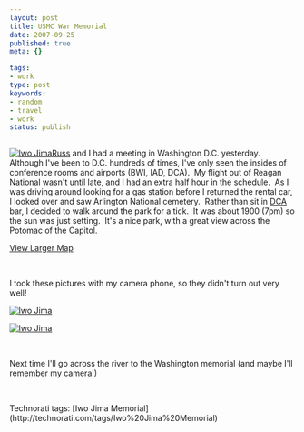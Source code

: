 ```yaml
---
layout: post
title: USMC War Memorial
date: 2007-09-25
published: true
meta: {}

tags:
- work
type: post
keywords:
- random
- travel
- work
status: publish
---
```



[![Iwo Jima](http://media.eick.us/2011/05/1439532203_223cba8180_m.jpg)](http://www.flickr.com/photos/19429588@N00/1439532203/ "Iwo Jima")[Russ](http://www.the-definite-article.net/) and I had a meeting in Washington D.C. yesterday.  Although I've been to D.C. hundreds of times, I've only seen the insides of conference rooms and airports (BWI, IAD, DCA).  My flight out of Reagan National wasn't until late, and I had an extra half hour in the schedule.  As I was driving around looking for a gas station before I returned the rental car, I looked over and saw Arlington National cemetery.  Rather than sit in [DCA](http://www.mwaa.com/national/) bar, I decided to walk around the park for a tick.  It was about 1900 (7pm) so the sun was just setting.  It's a nice park, with a great view across the Potomac of the Capitol.



[View Larger Map](http://maps.google.com/maps?saddr=Iwo+Jima+Memorial,+Uninc+Arlington+County,+VA&geocode=&dirflg=&daddr=DCA+-+Ronald+Reagan+Washington+National+Airport&f=d&hl=en&sll=38.89028,-77.06912&sspn=0.006422,0.009098&ie=UTF8&om=1&ll=38.869785,-77.056561&spn=0.040095,0.051498&z=13&source=embed)



 



I took these pictures with my camera phone, so they didn't turn out very well!



[![Iwo Jima](http://media.eick.us/2011/05/1440392756_21dec200fa.jpg)](http://www.flickr.com/photos/19429588@N00/1440392756/ "Iwo Jima")



[![Iwo Jima](http://media.eick.us/2011/05/1439532121_89836dfd2c.jpg)](http://www.flickr.com/photos/19429588@N00/1439532121/ "Iwo Jima")



 



Next time I'll go across the river to the Washington memorial (and maybe I'll remember my camera!)



 

  <div class="wlWriterSmartContent" style="padding-right: 0px;padding-left: 0px;padding-bottom: 0px;margin: 0px;padding-top: 0px">Technorati tags: [Iwo Jima Memorial](http://technorati.com/tags/Iwo%20Jima%20Memorial)</div>
